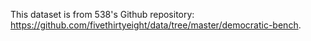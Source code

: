 This dataset is from 538's Github repository: https://github.com/fivethirtyeight/data/tree/master/democratic-bench.